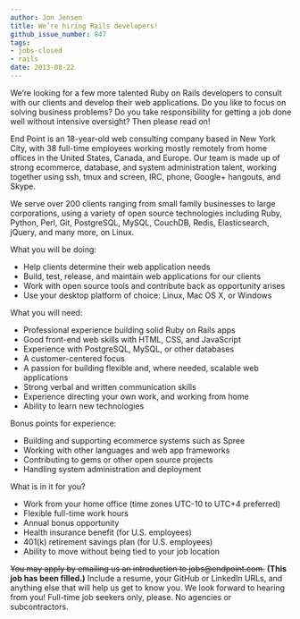 ```yaml
---
author: Jon Jensen
title: We’re hiring Rails developers!
github_issue_number: 847
tags:
- jobs-closed
- rails
date: 2013-08-22
---
```


We’re looking for a few more talented Ruby on Rails developers to consult with our clients and develop their web applications. Do you like to focus on solving business problems? Do you take responsibility for getting a job done well without intensive oversight? Then please read on!

End Point is an 18-year-old web consulting company based in New York City, with 38 full-time employees working mostly remotely from home offices in the United States, Canada, and Europe. Our team is made up of strong ecommerce, database, and system administration talent, working together using ssh, tmux and screen, IRC, phone, Google+ hangouts, and Skype.

We serve over 200 clients ranging from small family businesses to large corporations, using a variety of open source technologies including Ruby, Python, Perl, Git, PostgreSQL, MySQL, CouchDB, Redis, Elasticsearch, jQuery, and many more, on Linux.

What you will be doing:

- Help clients determine their web application needs
- Build, test, release, and maintain web applications for our clients
- Work with open source tools and contribute back as opportunity arises
- Use your desktop platform of choice: Linux, Mac OS X, or Windows

What you will need:

- Professional experience building solid Ruby on Rails apps
- Good front-end web skills with HTML, CSS, and JavaScript
- Experience with PostgreSQL, MySQL, or other databases
- A customer-centered focus
- A passion for building flexible and, where needed, scalable web applications
- Strong verbal and written communication skills
- Experience directing your own work, and working from home
- Ability to learn new technologies

Bonus points for experience:

- Building and supporting ecommerce systems such as Spree
- Working with other languages and web app frameworks
- Contributing to gems or other open source projects
- Handling system administration and deployment

What is in it for you?

- Work from your home office (time zones UTC-10 to UTC+4 preferred)
- Flexible full-time work hours
- Annual bonus opportunity
- Health insurance benefit (for U.S. employees)
- 401(k) retirement savings plan (for U.S. employees)
- Ability to move without being tied to your job location

~~You may apply by emailing us an introduction to jobs&#x40;endpoint.com.~~
**(This job has been filled.)**
Include a resume, your GitHub or LinkedIn URLs, and anything else that will help us get to know you. We look forward to hearing from you! Full-time job seekers only, please. No agencies or subcontractors.
